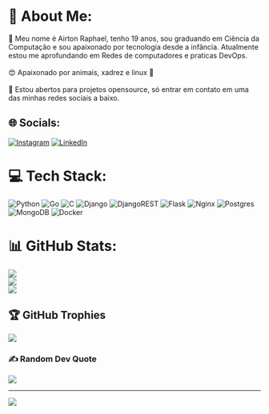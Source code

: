 # 💫 About Me:
:new_moon_with_face:  Meu nome é Airton Raphael, tenho 19 anos, sou graduando em Ciência da Computação e sou apaixonado por tecnologia desde a infância. Atualmente estou me aprofundando em Redes de computadores e praticas DevOps.<br><br>:heart_eyes:  Apaixonado por animais, xadrez e linux :penguin:<br><br>:triangular_flag_on_post:  Estou abertos para projetos opensource, só entrar em contato em uma das minhas redes sociais a baixo.


## 🌐 Socials:
[![Instagram](https://img.shields.io/badge/Instagram-E4405F?style=for-the-badge&logo=instagram&logoColor=white)](https://www.instagram.com/airton.raphael/) [![LinkedIn](https://img.shields.io/badge/LinkedIn-0077B5?style=for-the-badge&logo=linkedin&logoColor=white)](https://linkedin.com/in/airton-raphael/) 

# 💻 Tech Stack:
![Python](https://img.shields.io/badge/python-3670A0?style=for-the-badge&logo=python&logoColor=ffdd54) ![Go](https://img.shields.io/badge/go-%2300ADD8.svg?style=for-the-badge&logo=go&logoColor=white) ![C](https://img.shields.io/badge/c-%2300599C.svg?style=for-the-badge&logo=c&logoColor=white) ![Django](https://img.shields.io/badge/django-%23092E20.svg?style=for-the-badge&logo=django&logoColor=white) ![DjangoREST](https://img.shields.io/badge/DJANGO-REST-ff1709?style=for-the-badge&logo=django&logoColor=white&color=ff1709&labelColor=gray) ![Flask](https://img.shields.io/badge/flask-%23000.svg?style=for-the-badge&logo=flask&logoColor=white) ![Nginx](https://img.shields.io/badge/nginx-%23009639.svg?style=for-the-badge&logo=nginx&logoColor=white) ![Postgres](https://img.shields.io/badge/postgres-%23316192.svg?style=for-the-badge&logo=postgresql&logoColor=white) ![MongoDB](https://img.shields.io/badge/MongoDB-%234ea94b.svg?style=for-the-badge&logo=mongodb&logoColor=white) ![Docker](https://img.shields.io/badge/docker-%230db7ed.svg?style=for-the-badge&logo=docker&logoColor=white)
# 📊 GitHub Stats:
![](https://github-readme-stats.vercel.app/api?username=AirtonRaphael&theme=radical&hide_border=false&include_all_commits=true&count_private=true)<br/>
![](https://github-readme-streak-stats.herokuapp.com/?user=AirtonRaphael&theme=radical&hide_border=false)<br/>
![](https://github-readme-stats.vercel.app/api/top-langs/?username=AirtonRaphael&theme=radical&hide_border=false&include_all_commits=true&count_private=true&layout=compact)

## 🏆 GitHub Trophies
![](https://github-profile-trophy.vercel.app/?username=AirtonRaphael&theme=radical&no-frame=false&no-bg=false&margin-w=4)

### ✍️ Random Dev Quote
![](https://quotes-github-readme.vercel.app/api?type=horizontal&theme=radical)

---
[![](https://visitcount.itsvg.in/api?id=AirtonRaphael&icon=2&color=6)](https://visitcount.itsvg.in)

<!-- Proudly created with GPRM ( https://gprm.itsvg.in ) -->
